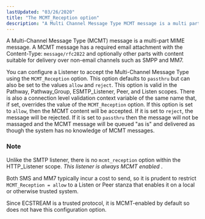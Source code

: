 ```yaml
---
lastUpdated: "03/26/2020"
title: "The MCMT_Reception option"
description: "A Multi Channel Message Type MCMT message is a multi part MIME message A MCMT message has a required email attachment with the Content Type message rfc 2822 and optionally other parts with content suitable for delivery over non email channels such as SMPP and MM 7 You can configure..."
---
```


A Multi-Channel Message Type (MCMT) message is a multi-part MIME message. A MCMT message has a required email attachment with the Content-Type: `message/rfc2822` and optionally other parts with content suitable for delivery over non-email channels such as SMPP and MM7.

You can configure a Listener to accept the Multi-Channel Message Type using the `MCMT_Reception` option. This option defaults to `passthru` but can also be set to the values `allow` and `reject`. This option is valid in the Pathway, Pathway_Group, ESMTP_Listener, Peer, and Listen scopes. There is also a connection level validation context variable of the same name that, if set, overrides the value of the `MCMT_Reception` option. If this option is set to `allow`, then the MCMT content will be accepted. If it is set to `reject`, the message will be rejected. If it is set to `passthru` then the message will not be massaged and the MCMT message will be queued "as is" and delivered as though the system has no knowledge of MCMT messages.

### Note

Unlike the SMTP listener, there is no `mcmt_reception` option within the HTTP_Listener scope. *This listener is always MCMT enabled* .

Both SMS and MM7 typically incur a cost to send, so it is prudent to restrict `MCMT_Reception = allow` to a Listen or Peer stanza that enables it on a local or otherwise trusted system.

Since ECSTREAM is a trusted protocol, it is MCMT-enabled by default so does not have this configuration option.